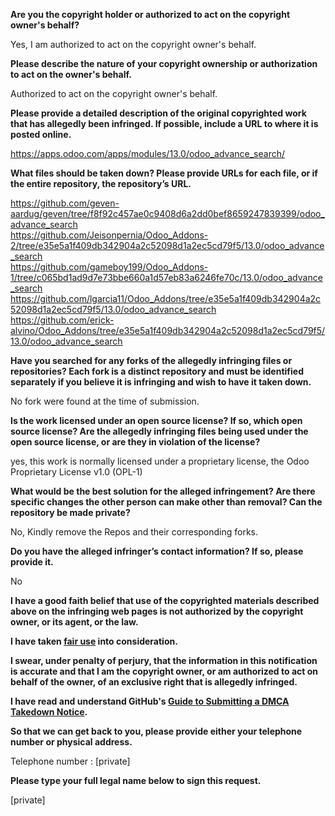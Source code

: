 **Are you the copyright holder or authorized to act on the copyright owner's behalf?**

Yes, I am authorized to act on the copyright owner's behalf.

**Please describe the nature of your copyright ownership or authorization to act on the owner's behalf.**

Authorized to act on the copyright owner's behalf.

**Please provide a detailed description of the original copyrighted work that has allegedly been infringed. If possible, include a URL to where it is posted online.**

https://apps.odoo.com/apps/modules/13.0/odoo_advance_search/

**What files should be taken down? Please provide URLs for each file, or if the entire repository, the repository’s URL.**

https://github.com/geven-aardug/geven/tree/f8f92c457ae0c9408d6a2dd0bef8659247839399/odoo_advance_search  
https://github.com/Jeisonpernia/Odoo_Addons-2/tree/e35e5a1f409db342904a2c52098d1a2ec5cd79f5/13.0/odoo_advance_search  
https://github.com/gameboy199/Odoo_Addons-1/tree/c065bd1ad9d7e73bbe660a1d57eb83a6246fe70c/13.0/odoo_advance_search  
https://github.com/lgarcia11/Odoo_Addons/tree/e35e5a1f409db342904a2c52098d1a2ec5cd79f5/13.0/odoo_advance_search  
https://github.com/erick-alvino/Odoo_Addons/tree/e35e5a1f409db342904a2c52098d1a2ec5cd79f5/13.0/odoo_advance_search

**Have you searched for any forks of the allegedly infringing files or repositories? Each fork is a distinct repository and must be identified separately if you believe it is infringing and wish to have it taken down.**

No fork were found at the time of submission.

**Is the work licensed under an open source license? If so, which open source license? Are the allegedly infringing files being used under the open source license, or are they in violation of the license?**

yes, this work is normally licensed under a proprietary license, the Odoo Proprietary License v1.0 (OPL-1)

**What would be the best solution for the alleged infringement? Are there specific changes the other person can make other than removal? Can the repository be made private?**

No, Kindly remove the Repos and their corresponding forks.

**Do you have the alleged infringer’s contact information? If so, please provide it.**

No

**I have a good faith belief that use of the copyrighted materials described above on the infringing web pages is not authorized by the copyright owner, or its agent, or the law.**

**I have taken <a href="https://www.lumendatabase.org/topics/22">fair use</a> into consideration.**

**I swear, under penalty of perjury, that the information in this notification is accurate and that I am the copyright owner, or am authorized to act on behalf of the owner, of an exclusive right that is allegedly infringed.**

**I have read and understand GitHub's <a href="https://help.github.com/articles/guide-to-submitting-a-dmca-takedown-notice/">Guide to Submitting a DMCA Takedown Notice</a>.**

**So that we can get back to you, please provide either your telephone number or physical address.**

Telephone number : [private]

**Please type your full legal name below to sign this request.**

[private]
